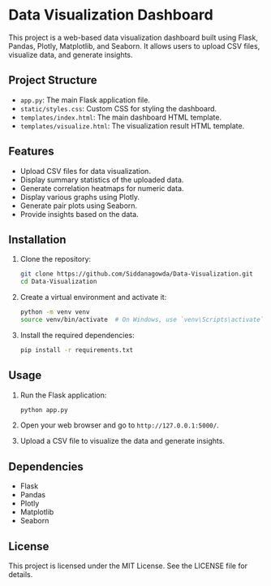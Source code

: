 # Data Visualization Dashboard

This project is a web-based data visualization dashboard built using Flask, Pandas, Plotly, Matplotlib, and Seaborn. It allows users to upload CSV files, visualize data, and generate insights.

## Project Structure

- `app.py`: The main Flask application file.
- `static/styles.css`: Custom CSS for styling the dashboard.
- `templates/index.html`: The main dashboard HTML template.
- `templates/visualize.html`: The visualization result HTML template.

## Features

- Upload CSV files for data visualization.
- Display summary statistics of the uploaded data.
- Generate correlation heatmaps for numeric data.
- Display various graphs using Plotly.
- Generate pair plots using Seaborn.
- Provide insights based on the data.

## Installation

1. Clone the repository:
    ```sh
    git clone https://github.com/Siddanagowda/Data-Visualization.git
    cd Data-Visualization
    ```

2. Create a virtual environment and activate it:
    ```sh
    python -m venv venv
    source venv/bin/activate  # On Windows, use `venv\Scripts\activate`
    ```

3. Install the required dependencies:
    ```sh
    pip install -r requirements.txt
    ```

## Usage

1. Run the Flask application:
    ```sh
    python app.py
    ```

2. Open your web browser and go to `http://127.0.0.1:5000/`.

3. Upload a CSV file to visualize the data and generate insights.

## Dependencies

- Flask
- Pandas
- Plotly
- Matplotlib
- Seaborn

## License

This project is licensed under the MIT License. See the LICENSE file for details.
